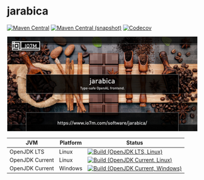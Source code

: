 jarabica
===

[![Maven Central](https://img.shields.io/maven-central/v/com.io7m.jarabica/com.io7m.jarabica.svg?style=flat-square)](http://search.maven.org/#search%7Cga%7C1%7Cg%3A%22com.io7m.jarabica%22)
[![Maven Central (snapshot)](https://img.shields.io/nexus/s/https/oss.sonatype.org/com.io7m.jarabica/com.io7m.jarabica.svg?style=flat-square)](https://oss.sonatype.org/content/repositories/snapshots/com/io7m/jarabica/)
[![Codecov](https://img.shields.io/codecov/c/github/io7m/jarabica.svg?style=flat-square)](https://codecov.io/gh/io7m/jarabica)

![jarabica](./src/site/resources/jarabica.jpg?raw=true)

| JVM             | Platform | Status |
|-----------------|----------|--------|
| OpenJDK LTS     | Linux    | [![Build (OpenJDK LTS, Linux)](https://img.shields.io/github/workflow/status/io7m/jarabica/main-openjdk_lts-linux)](https://github.com/io7m/jarabica/actions?query=workflow%3Amain-openjdk_lts-linux) |
| OpenJDK Current | Linux    | [![Build (OpenJDK Current, Linux)](https://img.shields.io/github/workflow/status/io7m/jarabica/main-openjdk_current-linux)](https://github.com/io7m/jarabica/actions?query=workflow%3Amain-openjdk_current-linux)
| OpenJDK Current | Windows  | [![Build (OpenJDK Current, Windows)](https://img.shields.io/github/workflow/status/io7m/jarabica/main-openjdk_current-windows)](https://github.com/io7m/jarabica/actions?query=workflow%3Amain-openjdk_current-windows)

